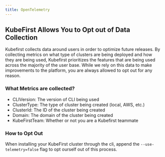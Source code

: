 ```yaml
---
title: OpenTelemetry
---
```


## KubeFirst Allows You to Opt out of Data Collection

Kubefirst collects data around users in order to optimize future releases. By collecting metrics on what type of clusters are being deployed and how they are being used, Kubefirst prioritizes the features that are being used across the majority of the user base. While we rely on this data to make improvements to the platform, you are always allowed to opt out for any reason.

### What Metrics are collected?

- CLIVersion:      The version of CLI being used
- ClusterType:     The type of cluster being created (local, AWS, etc.)
- ClusterId:       The ID of the cluster being created
- Domain:          The domain of the cluster being created
- KubeFirstTeam:   Whether or not you are a Kubefirst teammate

### How to Opt Out

When installing your KubeFirst cluster through the cli, append the `--use-telemetry=false` flag to opt ourself out of this process.
